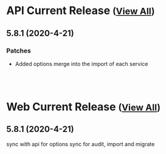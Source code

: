 
# API Current Release <small>([View All](/API.md))</small>
## 5.8.1 (2020-4-21)
### Patches 

- Added options merge into the import of each service

<br><br>
# Web Current Release <small>([View All](/Web.md))</small>
## 5.8.1 (2020-4-21)
sync with api for options sync for audit, import and migrate

  